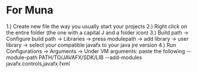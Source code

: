# For Muna

1.) Create new file the way you usually start your projects
2.) Right click on the entire folder (the one with a capital J and a folder icon)
3.) Build path -> Configure build path -> Libraries -> press modulepath -> add library -> user library -> select your compatible javafx to your java jre version
4.) Run Configurations -> Arguments -> Under VM arguments: paste the following
--module-path PATH/TO/JAVAFX/SDK/LIB --add-modules javafx.controls,javafx.fxml
